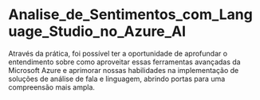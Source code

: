 # Analise_de_Sentimentos_com_Language_Studio_no_Azure_AI
Através da prática, foi possível ter a oportunidade de aprofundar o entendimento sobre como aproveitar essas ferramentas avançadas da Microsoft Azure e aprimorar nossas habilidades na implementação de soluções de análise de fala e linguagem, abrindo portas para uma compreensão mais ampla.
